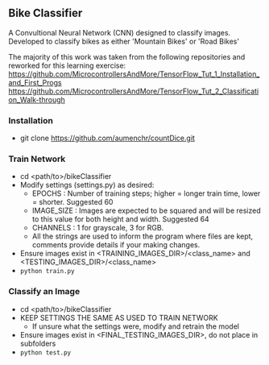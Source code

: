 ## Bike Classifier
A Convultional Neural Network (CNN) designed to classify images.  
Developed to classify bikes as either 'Mountain Bikes' or 'Road Bikes'

The majority of this work was taken from the following repositories and reworked for this learning exercise:  
https://github.com/MicrocontrollersAndMore/TensorFlow_Tut_1_Installation_and_First_Progs  
https://github.com/MicrocontrollersAndMore/TensorFlow_Tut_2_Classification_Walk-through

### Installation
* git clone https://github.com/aumenchr/countDice.git

### Train Network
* cd <path/to>/bikeClassifier
* Modify settings (settings.py) as desired:
  * EPOCHS : Number of training steps; higher = longer train time, lower = shorter.  Suggested 60
  * IMAGE_SIZE : Images are expected to be squared and will be resized to this value for both height and width.  Suggested 64
  * CHANNELS : 1 for grayscale, 3 for RGB.
  * All the strings are used to inform the program where files are kept, comments provide details if your making changes.
* Ensure images exist in <TRAINING_IMAGES_DIR>/<class_name> and <TESTING_IMAGES_DIR>/<class_name>
* ``` python train.py ```

### Classify an Image
* cd <path/to>/bikeClassifier
* KEEP SETTINGS THE SAME AS USED TO TRAIN NETWORK
  * If unsure what the settings were, modify and retrain the model
* Ensure images exist in <FINAL_TESTING_IMAGES_DIR>, do not place in subfolders
* ``` python test.py ```
